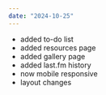 ```yaml
---
date: "2024-10-25"
---
```

- added to-do list
- added resources page
- added gallery page
- added last.fm history
- now mobile responsive
- layout changes